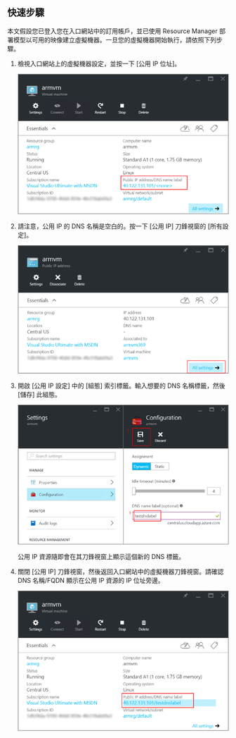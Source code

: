 ## 快速步驟 

本文假設您已登入您在入口網站中的訂用帳戶，並已使用 Resource Manager 部署模型以可用的映像建立虛擬機器。一旦您的虛擬機器開始執行，請依照下列步驟。

1.  檢視入口網站上的虛擬機器設定，並按一下 [公用 IP 位址]。

    ![找出 IP 資源](./media/virtual-machines-common-portal-create-fqdn/locatePublicIP.PNG)

2.  請注意，公用 IP 的 DNS 名稱是空白的。按一下 [公用 IP] 刀鋒視窗的 [所有設定]。

    ![設定 IP](./media/virtual-machines-common-portal-create-fqdn/settingsIP.PNG)

3.  開啟 [公用 IP 設定] 中的 [組態] 索引標籤。輸入想要的 DNS 名稱標籤，然後 [儲存] 此組態。

    ![輸入 DNS 名稱標籤](./media/virtual-machines-common-portal-create-fqdn/dnsNameLabel.PNG)

    公用 IP 資源隨即會在其刀鋒視窗上顯示這個新的 DNS 標籤。

4.  關閉 [公用 IP] 刀鋒視窗，然後返回入口網站中的虛擬機器刀鋒視窗。請確認 DNS 名稱/FQDN 顯示在公用 IP 資源的 IP 位址旁邊。

    ![FQDN 已建立](./media/virtual-machines-common-portal-create-fqdn/fqdnCreated.PNG)

<!---HONumber=AcomDC_0608_2016-->